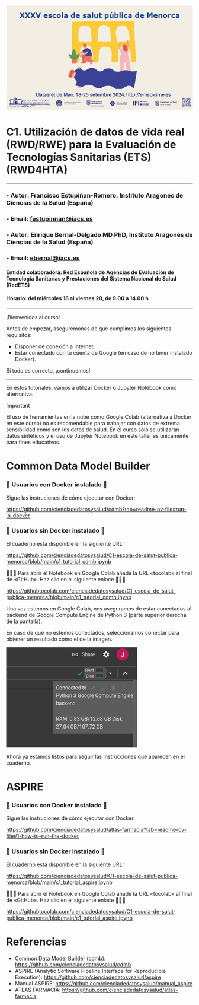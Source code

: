 <img src="https://github.com/cienciadedatosysalud/C1-escola-de-salut-publica-menorca/blob/main/img/escola_salut_publica_menorca_24.png">

# C1. Utilización de datos de vida real (RWD/RWE) para la Evaluación de Tecnologías Sanitarias (ETS) (RWD4HTA)

---

### - Autor: **Francisco Estupiñan-Romero**, Instituto Aragonés de Ciencias de la Salud (España)
### - Email: <festupinnan@iacs.es>
### - Autor: **Enrique Bernal-Delgado MD PhD**, Instituto Aragonés de Ciencias de la Salud (España)
### - Email: <ebernal@iacs.es>


#### Entidad colaboradora: Red Española de Agencias de Evaluación de Tecnología Sanitarias y Prestaciones del Sistema Nacional de Salud (RedETS)
####  Horario: del miércoles 18 al viernes 20, de 9.00 a 14.00 h

---


¡Bienvenidos al curso! 

Antes de empezar, asegurémonos de que cumplimos los siguientes requisitos:

- Disponer de conexión a Internet.
- Estar conectado con tu cuenta de Google (en caso de no tener instalado Docker).

Si todo es correcto, ¡continuemos! 


--- 

En estos tutoriales, vamos a utilizar Docker o Jupyter Notebook como alternativa.


> [!IMPORTANT]  
> El uso de herramientas en la nube como Google Colab (alternativa a Docker en este curso) no es recomendable para trabajar con datos de extrema sensibilidad como son los datos de salud.
> En el curso sólo se utilizarán datos sintéticos y el uso de Jupyter Notebook en este taller es únicamente para fines educativos.


# Common Data Model Builder

### 🐳 Usuarios con Docker instalado 🐳

Sigue las instruciones de cómo ejecutar con Docker: 

https://github.com/cienciadedatosysalud/cdmb?tab=readme-ov-file#run-in-docker


### 📙 Usuarios sin Docker instalado 📙

El cuaderno está disponible en la siguiente URL:

https://github.com/cienciadedatosysalud/C1-escola-de-salut-publica-menorca/blob/main/c1_tutorial_cdmb.ipynb

🔮🔮🔮 Para abrir el Notebook en Google Colab añade la URL «tocolab» al final de «GitHub». Haz clic en el siguiente enlace 🔮🔮🔮

https://githubtocolab.com/cienciadedatosysalud/C1-escola-de-salut-publica-menorca/blob/main/c1_tutorial_cdmb.ipynb

Una vez estemos en Google Colab, nos aseguramos de estar conectados al backend de Google Compute Engine de Python 3 (parte superior derecha de la pantalla). 

En caso de que no estemos conectados, seleccionamos conectar para obtener un resultado como el de la imagen.

<img src="img/python_engine_colab.png" alt=«add_ip» style=«width:80%;»/>

Ahora ya estamos listos para seguir las instrucciones que aparecen en el cuaderno.


# ASPIRE

### 🐳 Usuarios con Docker instalado 🐳

Sigue las instruciones de cómo ejecutar con Docker: 

https://github.com/cienciadedatosysalud/atlas-farmacia?tab=readme-ov-file#1-how-to-run-the-docker


### 📙 Usuarios sin Docker instalado 📙

El cuaderno está disponible en la siguiente URL:

https://github.com/cienciadedatosysalud/C1-escola-de-salut-publica-menorca/blob/main/c1_tutorial_aspire.ipynb

🔮🔮🔮 Para abrir el Notebook en Google Colab añade la URL «tocolab» al final de «GitHub». Haz clic en el siguiente enlace 🔮🔮🔮

https://githubtocolab.com/cienciadedatosysalud/C1-escola-de-salut-publica-menorca/blob/main/c1_tutorial_aspire.ipynb


# Referencias

- Common Data Model Builder (cdmb): https://github.com/cienciadedatosysalud/cdmb
- ASPIRE (Analytic Software Pipeline Interface for Reproducible Execution): https://github.com/cienciadedatosysalud/aspire
- Manual ASPIRE: https://github.com/cienciadedatosysalud/manual_aspire
- ATLAS FARMACIA: https://github.com/cienciadedatosysalud/atlas-farmacia
